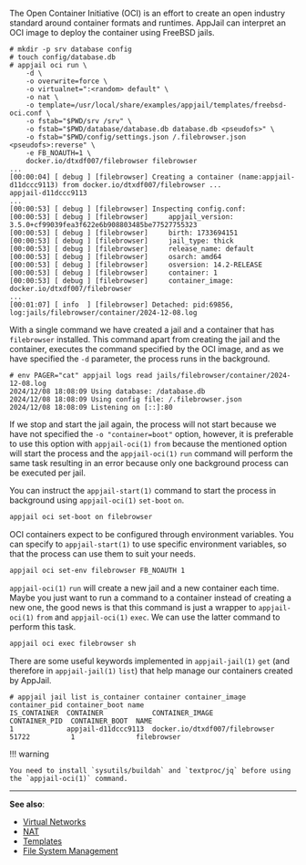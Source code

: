 The Open Container Initiative (OCI) is an effort to create an open industry standard around container formats and runtimes. AppJail can interpret an OCI image to deploy the container using FreeBSD jails.

```console
# mkdir -p srv database config
# touch config/database.db
# appjail oci run \
    -d \
    -o overwrite=force \
    -o virtualnet=":<random> default" \
    -o nat \
    -o template=/usr/local/share/examples/appjail/templates/freebsd-oci.conf \
    -o fstab="$PWD/srv /srv" \
    -o fstab="$PWD/database/database.db database.db <pseudofs>" \
    -o fstab="$PWD/config/settings.json /.filebrowser.json <pseudofs>:reverse" \
    -e FB_NOAUTH=1 \
    docker.io/dtxdf007/filebrowser filebrowser
...
[00:00:04] [ debug ] [filebrowser] Creating a container (name:appjail-d11dccc9113) from docker.io/dtxdf007/filebrowser ...
appjail-d11dccc9113
...
[00:00:53] [ debug ] [filebrowser] Inspecting config.conf:
[00:00:53] [ debug ] [filebrowser]     appjail_version: 3.5.0+cf99039fea3f622e6b908803485be77527755323
[00:00:53] [ debug ] [filebrowser]     birth: 1733694151
[00:00:53] [ debug ] [filebrowser]     jail_type: thick
[00:00:53] [ debug ] [filebrowser]     release_name: default
[00:00:53] [ debug ] [filebrowser]     osarch: amd64
[00:00:53] [ debug ] [filebrowser]     osversion: 14.2-RELEASE
[00:00:53] [ debug ] [filebrowser]     container: 1
[00:00:53] [ debug ] [filebrowser]     container_image: docker.io/dtxdf007/filebrowser
...
[00:01:07] [ info  ] [filebrowser] Detached: pid:69856, log:jails/filebrowser/container/2024-12-08.log
```

With a single command we have created a jail and a container that has `filebrowser` installed. This command apart from creating the jail and the container, executes the command specified by the OCI image, and as we have specified the `-d` parameter, the process runs in the background.

```console
# env PAGER="cat" appjail logs read jails/filebrowser/container/2024-12-08.log
2024/12/08 18:08:09 Using database: /database.db
2024/12/08 18:08:09 Using config file: /.filebrowser.json
2024/12/08 18:08:09 Listening on [::]:80
```

If we stop and start the jail again, the process will not start because we have not specified the `-o "container=boot"` option, however, it is preferable to use this option with `appjail-oci(1)` `from` because the mentioned option will start the process and the `appjail-oci(1)` `run` command will perform the same task resulting in an error because only one background process can be executed per jail.

You can instruct the `appjail-start(1)` command to start the process in background using `appjail-oci(1)` `set-boot` `on`.

```sh
appjail oci set-boot on filebrowser
```

OCI containers expect to be configured through environment variables. You can specify to `appjail-start(1)` to use specific environment variables, so that the process can use them to suit your needs.

```sh
appjail oci set-env filebrowser FB_NOAUTH 1
```

`appjail-oci(1)` `run` will create a new jail and a new container each time. Maybe you just want to run a command to a container instead of creating a new one, the good news is that this command is just a wrapper to `appjail-oci(1)` `from` and `appjail-oci(1)` `exec`. We can use the latter command to perform this task.

```sh
appjail oci exec filebrowser sh
```

There are some useful keywords implemented in `appjail-jail(1)` `get` (and therefore in `appjail-jail(1)` `list`) that help manage our containers created by AppJail.

```console
# appjail jail list is_container container container_image container_pid container_boot name
IS_CONTAINER  CONTAINER            CONTAINER_IMAGE                 CONTAINER_PID  CONTAINER_BOOT  NAME
1             appjail-d11dccc9113  docker.io/dtxdf007/filebrowser  51722          1               filebrowser
```

!!! warning

    You need to install `sysutils/buildah` and `textproc/jq` before using the `appjail-oci(1)` command.

---

**See also**:

* [Virtual Networks](networking/virtual-networks/intro.md)
* [NAT](networking/virtual-networks/NAT.md)
* [Templates](templates.md)
* [File System Management](fs-mgmt.md)
